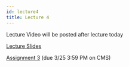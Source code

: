 ```yaml
---
id: lecture4
title: Lecture 4
---
```


Lecture Video will be posted after lecture today

[Lecture Slides](https://docs.google.com/presentation/d/1VseDHeXrYrP2NdsBJTA72mSTlLNUeXeFYkIFUzLuJ5Q/edit?usp=sharing)

[Assignment 3](/docs/assignment3) (due 3/25 3:59 PM on CMS)

